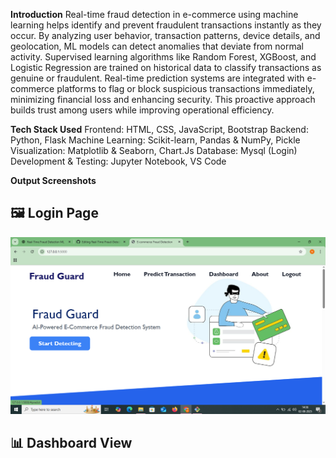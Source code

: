 **Introduction**
Real-time fraud detection in e-commerce using machine learning helps identify and prevent fraudulent transactions instantly as they occur.
By analyzing user behavior, transaction patterns, device details, and geolocation, ML models can detect anomalies that deviate from normal activity. 
Supervised learning algorithms like Random Forest, XGBoost, and Logistic Regression are trained on historical data to classify transactions as genuine or fraudulent.
Real-time prediction systems are integrated with e-commerce platforms to flag or block suspicious transactions immediately, minimizing financial loss and enhancing security. 
This proactive approach builds trust among users while improving operational efficiency.

**Tech Stack Used**
Frontend: HTML, CSS, JavaScript, Bootstrap 
Backend: Python, Flask
Machine Learning: Scikit-learn, Pandas & NumPy, Pickle 
Visualization: Matplotlib & Seaborn, Chart.Js
Database: Mysql (Login)
Development & Testing: Jupyter Notebook, VS Code

**Output Screenshots**
## 🖼️ Login Page
![Login Page Screenshot](static/images/home.png)

## 📊 Dashboard View


 
